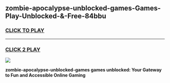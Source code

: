 
## zombie-apocalypse-unblocked-games-Games-Play-Unblocked-&-Free-84bbu
<h3>
<a href="https://premium76.site?title=zombie-apocalypse-unblocked-games&ref=24A">CLICK TO PLAY</a></h3>
<hr>

<h3>
<a href="https://premium76.site?title=zombie-apocalypse-unblocked-games&ref=24A">CLICK 2 PLAY</a>
  
</h3>

<a href="https://premium76.site?title=zombie-apocalypse-unblocked-games&ref=24A"><img src="https://clearcache.store/games.png"></a>


**zombie-apocalypse-unblocked-games games unblocked: Your Gateway to Fun and Accessible Online Gaming**
